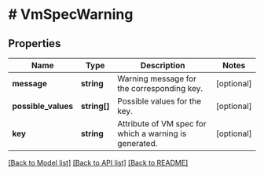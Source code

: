 # # VmSpecWarning

## Properties

Name | Type | Description | Notes
------------ | ------------- | ------------- | -------------
**message** | **string** | Warning message for the corresponding key. | [optional]
**possible_values** | **string[]** | Possible values for the key. | [optional]
**key** | **string** | Attribute of VM spec for which a warning is generated. | [optional]

[[Back to Model list]](../../README.md#models) [[Back to API list]](../../README.md#endpoints) [[Back to README]](../../README.md)
